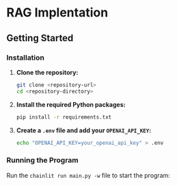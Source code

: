 # RAG Implentation
## Getting Started


### Installation

1. **Clone the repository:**

    ```sh
    git clone <repository-url>
    cd <repository-directory>
    ```

2. **Install the required Python packages:**

    ```sh
    pip install -r requirements.txt
    ```

3. **Create a `.env` file and add your `OPENAI_API_KEY`:**

    ```sh
    echo "OPENAI_API_KEY=your_openai_api_key" > .env
    ```

### Running the Program

Run the `chainlit run main.py -w` file to start the program:

```

